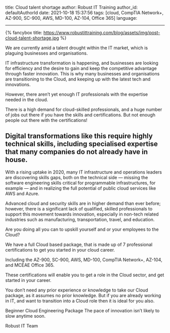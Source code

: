 title: Cloud talent shortage
author: Robust IT Training
author_id: defaultAuthorId
date: 2021-10-18 15:37:56
tags: [cloud, CompTIA Network+, AZ-900, SC-900, AWS, MD-100, AZ-104, Office 365]
language:

---

<!-- add image to post -->

{% fancybox title: https://www.robustittraining.com/blog/assets/img/post-cloud-talent-shortage.jpg %}

We are currently amid a talent drought within the IT market, which is plaguing businesses and organisations.

IT infrastructure transformation is happening, and businesses are looking for efficiency and the desire to gain and keep the competitive advantage through faster innovation. This is why many businesses and organisations are transitioning to the Cloud, and keeping up with the latest tech and innovations.

However, there aren’t yet enough IT professionals with the expertise needed in the cloud.

There is a high demand for cloud-skilled professionals, and a huge number of jobs out there if you have the skills and certifications. But not enough people out there with the certifications!

## Digital transformations like this require highly technical skills, including specialised expertise that many companies do not already have in house.

With a rising uptake in 2020, many IT infrastructure and operations leaders are discovering skills gaps, both on the technical side — missing the software engineering skills critical for programmable infrastructures, for example — and in realizing the full potential of public cloud services like AWS and Azure.

Advanced cloud and security skills are in higher demand than ever before; however, there is a significant lack of qualified, skilled professionals to support this movement towards innovation, especially in non-tech related industries such as manufacturing, transportation, travel, and education.

Are you doing all you can to upskill yourself and or your employees to the Cloud?

We have a full Cloud based package, that is made up of 7 professional certifications to get you started in your cloud career.

Including the AZ-900, SC-900, AWS, MD-100, CompTIA Network+, AZ-104, and MCEAE Office 365.

These certifications will enable you to get a role in the Cloud sector, and get started in your career.

You don’t need any prior experience or knowledge to take our Cloud package, as it assumes no prior knowledge. But if you are already working in IT, and want to transition into a Cloud role then it is ideal for you also.

Beginner Cloud Engineering Package
The pace of innovation isn’t likely to slow anytime soon.

Robust IT Team
